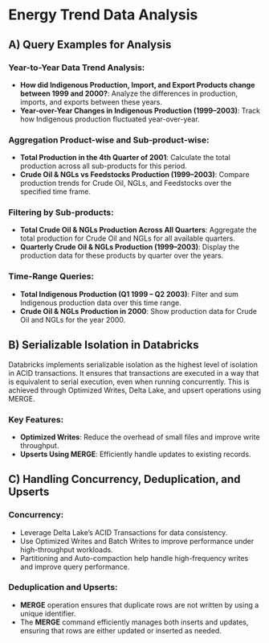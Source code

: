 
# Energy Trend Data Analysis

## A) Query Examples for Analysis

### Year-to-Year Data Trend Analysis:
- **How did Indigenous Production, Import, and Export Products change between 1999 and 2000?**: Analyze the differences in production, imports, and exports between these years.
- **Year-over-Year Changes in Indigenous Production (1999–2003)**: Track how Indigenous production fluctuated year-over-year.

### Aggregation Product-wise and Sub-product-wise:
- **Total Production in the 4th Quarter of 2001**: Calculate the total production across all sub-products for this period.
- **Crude Oil & NGLs vs Feedstocks Production (1999–2003)**: Compare production trends for Crude Oil, NGLs, and Feedstocks over the specified time frame.

### Filtering by Sub-products:
- **Total Crude Oil & NGLs Production Across All Quarters**: Aggregate the total production for Crude Oil and NGLs for all available quarters.
- **Quarterly Crude Oil & NGLs Production (1999–2003)**: Display the production data for these products by quarter over the years.

### Time-Range Queries:
- **Total Indigenous Production (Q1 1999 – Q2 2003)**: Filter and sum Indigenous production data over this time range.
- **Crude Oil & NGLs Production in 2000**: Show production data for Crude Oil and NGLs for the year 2000.

## B) Serializable Isolation in Databricks
Databricks implements serializable isolation as the highest level of isolation in ACID transactions. It ensures that transactions are executed in a way that is equivalent to serial execution, even when running concurrently. This is achieved through Optimized Writes, Delta Lake, and upsert operations using MERGE.

### Key Features:
- **Optimized Writes**: Reduce the overhead of small files and improve write throughput.
- **Upserts Using MERGE**: Efficiently handle updates to existing records.

## C) Handling Concurrency, Deduplication, and Upserts

### Concurrency:
- Leverage Delta Lake’s ACID Transactions for data consistency.
- Use Optimized Writes and Batch Writes to improve performance under high-throughput workloads.
- Partitioning and Auto-compaction help handle high-frequency writes and improve query performance.

### Deduplication and Upserts:
- **MERGE** operation ensures that duplicate rows are not written by using a unique identifier.
- The **MERGE** command efficiently manages both inserts and updates, ensuring that rows are either updated or inserted as needed.
